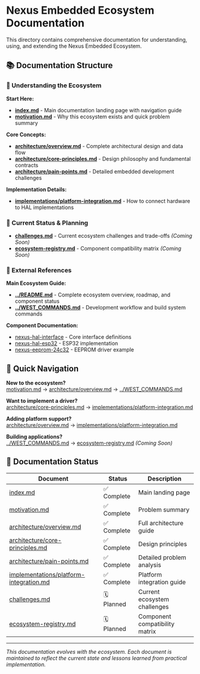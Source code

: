 # Nexus Embedded Ecosystem Documentation

This directory contains comprehensive documentation for understanding, using, and extending the Nexus Embedded Ecosystem.

## 📚 Documentation Structure

### 🎯 Understanding the Ecosystem

**Start Here:**
- **[index.md](index.md)** - Main documentation landing page with navigation guide
- **[motivation.md](motivation.md)** - Why this ecosystem exists and quick problem summary

**Core Concepts:**
- **[architecture/overview.md](architecture/overview.md)** - Complete architectural design and data flow
- **[architecture/core-principles.md](architecture/core-principles.md)** - Design philosophy and fundamental contracts  
- **[architecture/pain-points.md](architecture/pain-points.md)** - Detailed embedded development challenges

**Implementation Details:**
- **[implementations/platform-integration.md](implementations/platform-integration.md)** - How to connect hardware to HAL implementations

### 🔧 Current Status & Planning

- **[challenges.md](challenges.md)** - Current ecosystem challenges and trade-offs *(Coming Soon)*
- **[ecosystem-registry.md](ecosystem-registry.md)** - Component compatibility matrix *(Coming Soon)*

### 📖 External References

**Main Ecosystem Guide:**
- **[../README.md](../README.md)** - Complete ecosystem overview, roadmap, and component status
- **[../WEST_COMMANDS.md](../WEST_COMMANDS.md)** - Development workflow and build system commands

**Component Documentation:**
- [nexus-hal-interface](https://github.com/Fo-Zi/nexus-hal-interface) - Core interface definitions
- [nexus-hal-esp32](https://github.com/Fo-Zi/nexus-hal-esp32) - ESP32 implementation
- [nexus-eeprom-24c32](https://github.com/Fo-Zi/nexus-eeprom-24c32) - EEPROM driver example

## 🚀 Quick Navigation

**New to the ecosystem?**  
[motivation.md](motivation.md) → [architecture/overview.md](architecture/overview.md) → [../WEST_COMMANDS.md](../WEST_COMMANDS.md)

**Want to implement a driver?**  
[architecture/core-principles.md](architecture/core-principles.md) → [implementations/platform-integration.md](implementations/platform-integration.md)

**Adding platform support?**  
[architecture/overview.md](architecture/overview.md) → [implementations/platform-integration.md](implementations/platform-integration.md)

**Building applications?**  
[../WEST_COMMANDS.md](../WEST_COMMANDS.md) → [ecosystem-registry.md](ecosystem-registry.md) *(Coming Soon)*

## 📝 Documentation Status

| Document | Status | Description |
|----------|---------|-------------|
| [index.md](index.md) | ✅ Complete | Main landing page |
| [motivation.md](motivation.md) | ✅ Complete | Problem summary |
| [architecture/overview.md](architecture/overview.md) | ✅ Complete | Full architecture guide |
| [architecture/core-principles.md](architecture/core-principles.md) | ✅ Complete | Design principles |
| [architecture/pain-points.md](architecture/pain-points.md) | ✅ Complete | Detailed problem analysis |
| [implementations/platform-integration.md](implementations/platform-integration.md) | ✅ Complete | Platform integration guide |
| [challenges.md](challenges.md) | 🗓️ Planned | Current ecosystem challenges |
| [ecosystem-registry.md](ecosystem-registry.md) | 🗓️ Planned | Component compatibility matrix |

---

*This documentation evolves with the ecosystem. Each document is maintained to reflect the current state and lessons learned from practical implementation.*
